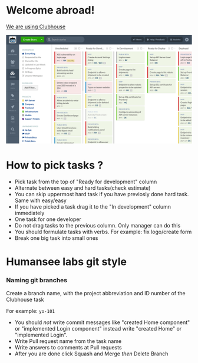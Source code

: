 <h1>Welcome abroad!</h1>
<p><a href="https://clubhouse.io/">We are using Clubhouse</a></p>
<img src="./demo.stories-activity.gif"/>
<h1>How to pick tasks ?</h1>
  <ul>
    <li>Pick task from the top of "Ready for development" column</li>
    <li>Alternate between easy and hard tasks(check estimate)</li>
    <li>You can skip uppermost hard task if you have previosly done hard task. Same with easy/easy</li>
    <li>If you have picked a task drag it to the "In development" column immediately</li>
    <li>One task for one developer</li>
    <li>Do not drag tasks to the previous column. Only manager can do this</li>
    <li>You should formulate tasks with verbs. For example: fix logo/create form</li>
    <li>Break one big task into small ones</li>
   
  </ul>
<h1>Humansee labs git style</h1>
<h3>Naming git branches</h3> 
<p>Create a branch name, with the project abbreviation and ID number of the Clubhouse task</p>
  <p>For example: <code>yo-101</code></p>
</li>
<ul>

 <li>You should <em>not</em> write commit messages like "created Home component" or "implemented Login component" instead write "created Home" or "implemented Login". </li>
 <li>Write Pull request name from the task name</li>
 <li>Write answers to comments at Pull requests</li>
 <li>After you are done click Squash and Merge <em>then</em> Delete Branch</li>
</ul>
